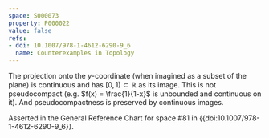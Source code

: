 ```yaml
---
space: S000073
property: P000022
value: false
refs:
- doi: 10.1007/978-1-4612-6290-9_6
  name: Counterexamples in Topology
---
```


The projection onto the $y$-coordinate (when imagined as a subset of the plane) is continuous and has $[0,1) \subset \mathbb{R}$ as its image. This is not pseudocompact (e.g. $f(x) = \frac{1}{1-x}$ is unbounded and continuous on it). And pseudocompactness is preserved by continuous images.

Asserted in the General Reference Chart for space #81 in
{{doi:10.1007/978-1-4612-6290-9_6}}.
